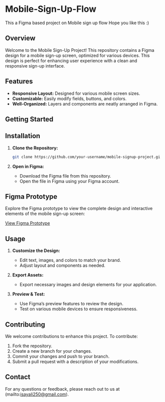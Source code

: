 # Mobile-Sign-Up-Flow
This a Figma based project on Mobile sign up flow
Hope you like this :)

## **Overview**

Welcome to the Mobile Sign-Up Project! This repository contains a Figma design for a mobile sign-up screen, optimized for various devices. This design is perfect for enhancing user experience with a clean and responsive sign-up interface.

## **Features**

- **Responsive Layout:** Designed for various mobile screen sizes.
- **Customizable:** Easily modify fields, buttons, and colors.
- **Well-Organized:** Layers and components are neatly arranged in Figma.

## **Getting Started**

## **Installation**

1. **Clone the Repository:**
   ```bash
   git clone https://github.com/your-username/mobile-signup-project.git
   ```

2. **Open in Figma:**
   - Download the Figma file from this repository.
   - Open the file in Figma using your Figma account.

## **Figma Prototype**

Explore the Figma prototype to view the complete design and interactive elements of the mobile sign-up screen:

[View Figma Prototype](https://www.figma.com/proto/dQRMDaOin55QfEOffNlLl9/Mobile-Signup-Flow?node-id=4-2&t=jFsqgCRUHe1uofyh-1)

## **Usage**

1. **Customize the Design:**
   - Edit text, images, and colors to match your brand.
   - Adjust layout and components as needed.

2. **Export Assets:**
   - Export necessary images and design elements for your application.

3. **Preview & Test:**
   - Use Figma’s preview features to review the design.
   - Test on various mobile devices to ensure responsiveness.

## **Contributing**

We welcome contributions to enhance this project. To contribute:

1. Fork the repository.
2. Create a new branch for your changes.
3. Commit your changes and push to your branch.
4. Submit a pull request with a description of your modifications.

## **Contact**

For any questions or feedback, please reach out to us at (mailto:isayali250@gmail.com).

